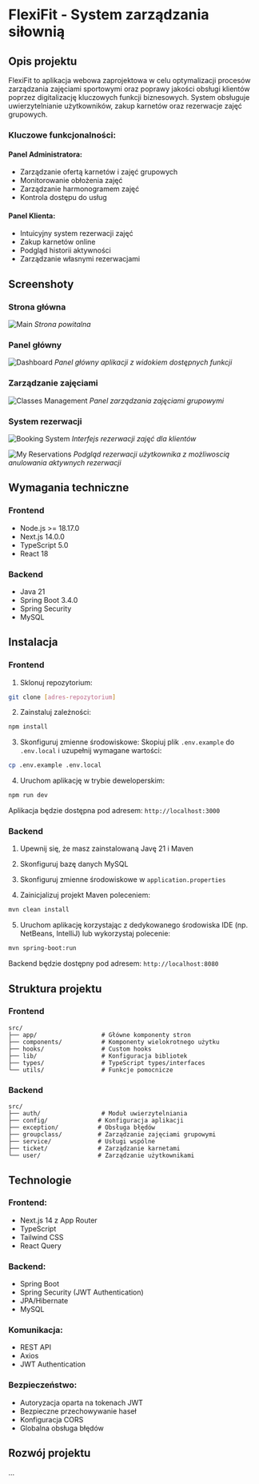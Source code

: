 # FlexiFit - System zarządzania siłownią

## Opis projektu

FlexiFit to aplikacja webowa zaprojektowa w celu optymalizacji procesów zarządzania zajęciami sportowymi oraz poprawy jakości obsługi klientów poprzez digitalizację kluczowych funkcji biznesowych. System obsługuje uwierzytelnianie użytkowników, zakup karnetów oraz rezerwacje zajęć grupowych.

### Kluczowe funkcjonalności:

#### Panel Administratora:

- Zarządzanie ofertą karnetów i zajęć grupowych
- Monitorowanie obłożenia zajęć
- Zarządzanie harmonogramem zajęć
- Kontrola dostępu do usług

#### Panel Klienta:

- Intuicyjny system rezerwacji zajęć
- Zakup karnetów online
- Podgląd historii aktywności
- Zarządzanie własnymi rezerwacjami

## Screenshoty

### Strona główna

![Main](frontend/docs/images/main.png)
_Strona powitalna_

### Panel główny

![Dashboard](frontend/docs/images/dashboard.png)
_Panel główny aplikacji z widokiem dostępnych funkcji_

### Zarządzanie zajęciami

![Classes Management](frontend/docs/images/group-classes.png)
_Panel zarządzania zajęciami grupowymi_

### System rezerwacji

![Booking System](frontend/docs/images/tickets.png)
_Interfejs rezerwacji zajęć dla klientów_

![My Reservations](frontend/docs/images/reservation.png)
_Podgląd rezerwacji użytkownika z możliwoscią anulowania aktywnych rezerwacji_

## Wymagania techniczne

### Frontend
- Node.js >= 18.17.0
- Next.js 14.0.0
- TypeScript 5.0
- React 18

### Backend
- Java 21
- Spring Boot 3.4.0
- Spring Security
- MySQL

## Instalacja

### Frontend

1. Sklonuj repozytorium:

```bash
git clone [adres-repozytorium]
```

2. Zainstaluj zależności:

```bash
npm install
```

3. Skonfiguruj zmienne środowiskowe:
   Skopiuj plik `.env.example` do `.env.local` i uzupełnij wymagane wartości:

```bash
cp .env.example .env.local
```

4. Uruchom aplikację w trybie deweloperskim:

```bash
npm run dev
```

Aplikacja będzie dostępna pod adresem: `http://localhost:3000`

### Backend

1. Upewnij się, że masz zainstalowaną Javę 21 i Maven

2. Skonfiguruj bazę danych MySQL

3. Skonfiguruj zmienne środowiskowe w `application.properties`

4. Zainicjalizuj projekt Maven poleceniem:
```bash
mvn clean install
```

5. Uruchom aplikację korzystając z dedykowanego środowiska IDE (np. NetBeans, IntelliJ) lub wykorzystaj polecenie:

```bash
mvn spring-boot:run
```

Backend będzie dostępny pod adresem: `http://localhost:8080`

## Struktura projektu

### Frontend
```
src/
├── app/                  # Główne komponenty stron
├── components/           # Komponenty wielokrotnego użytku
├── hooks/                # Custom hooks
├── lib/                  # Konfiguracja bibliotek
├── types/                # TypeScript types/interfaces
└── utils/                # Funkcje pomocnicze
```

### Backend
```
src/
├── auth/                 # Moduł uwierzytelniania
├── config/              # Konfiguracja aplikacji
├── exception/           # Obsługa błędów
├── groupclass/          # Zarządzanie zajęciami grupowymi
├── service/             # Usługi wspólne
├── ticket/              # Zarządzanie karnetami
└── user/                # Zarządzanie użytkownikami
```

## Technologie

### Frontend:
- Next.js 14 z App Router
- TypeScript
- Tailwind CSS
- React Query

### Backend:
- Spring Boot
- Spring Security (JWT Authentication)
- JPA/Hibernate
- MySQL

### Komunikacja:
- REST API
- Axios
- JWT Authentication

### Bezpieczeństwo:
- Autoryzacja oparta na tokenach JWT
- Bezpieczne przechowywanie haseł
- Konfiguracja CORS
- Globalna obsługa błędów

## Rozwój projektu
...